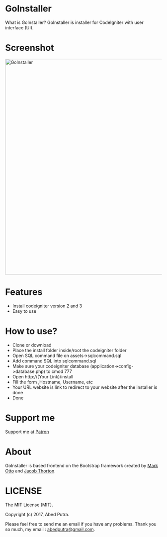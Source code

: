 # GoInstaller
What is GoInstaller? GoInstaller is installer for CodeIgniter with user interface (UI).

# Screenshot
<img width="694" alt="GoInstaller" src="https://user-images.githubusercontent.com/11581453/32705473-dc558484-c84f-11e7-944a-a426beea5e47.png">

# Features
- Install codeigniter version 2 and 3
- Easy to use

# How to use?
- Clone or download
- Place the install folder inside/root the codeigniter folder
- Open SQL command file on assets->sqlcommand.sql
- Add command SQL into sqlcommand.sql
- Make sure your codeigniter database (application->config->database.php) to cmod 777
- Open http://(Your Link)/install
- Fill the form ,Hostname, Username, etc
- Your URL website is link to redirect to your website after the installer is done
- Done

# Support me
Support me at <a href="https://www.patreon.com/abedputra">Patron</a>

# About
GoInstaller is based frontend on the Bootstrap framework created by  [Mark Otto](https://twitter.com/mdo) and [Jacob Thorton](https://twitter.com/fat).

# LICENSE
The MIT License (MIT).

Copyright (c) 2017, Abed Putra. 
 
Please feel free to send me an email if you have any problems. 
Thank you so much, my email : abedputra@gmail.com.
